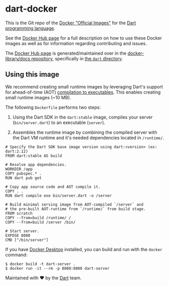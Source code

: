 # dart-docker

This is the Git repo of the [Docker "Official Images"] for the
[Dart programming language].

See the [Docker Hub page] for a full description on how to use these Docker
images as well as for information regarding contributing and issues.

The [Docker Hub page] is generated/maintained over in the
[docker-library/docs repository], specifically in [the `dart` directory].

## Using this image

We recommend creating small runtime images by leveraging Dart's support for
ahead-of-time (AOT) [compilation to executables]. This enables creating small
runtime images (~10 MB).

The following `Dockerfile` performs two steps:

1. Using the Dart SDK in the `dart:stable` image, compiles your server
   (`bin/server.dart`) to an executable (`server`).

1. Assembles the runtime image by combining the compiled server with the Dart VM
   runtime and it's needed dependencies located in `/runtime/`.

```
# Specify the Dart SDK base image version using dart:<version> (ex: dart:2.12)
FROM dart:stable AS build

# Resolve app dependencies.
WORKDIR /app
COPY pubspec.* .
RUN dart pub get

# Copy app source code and AOT compile it.
COPY . .
RUN dart compile exe bin/server.dart -o /server

# Build minimal serving image from AOT-compiled `/server` and
# the pre-built AOT-runtime from `/runtime/` from build stage.
FROM scratch
COPY --from=build /runtime/ /
COPY --from=build /server /bin/

# Start server.
EXPOSE 8080
CMD ["/bin/server"]
```

If you have [Docker Desktop] installed, you can build and run with the
`docker` command:

```
$ docker build -t dart-server .
$ docker run -it --rm -p 8080:8080 dart-server
```

Maintained with ❤️ by the [Dart] team.


<!-- Reference links -->

[dart]:
https://dart.dev

[dart programming language]:
https://dart.dev

[docker desktop]:
(https://www.docker.com/get-started)

[docker hub page]:
https://hub.docker.com/_/dart/

[docker-library/docs repository]:
https://github.com/docker-library/docs

[docker "official images"]:
https://github.com/docker-library/official-images#what-are-official-images

[the `dart` directory]:
https://github.com/docker-library/docs/tree/master/dart

[compilation to executables]:
https://dart.dev/tools/dart-compile#exe
